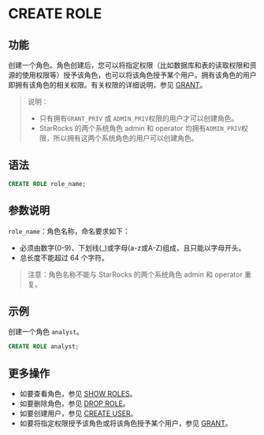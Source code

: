 # CREATE ROLE

## 功能

创建一个角色。角色创建后，您可以将指定权限（比如数据库和表的读取权限和资源的使用权限等）授予该角色，也可以将该角色授予某个用户。拥有该角色的用户即拥有该角色的相关权限。有关权限的详细说明，参见 [GRANT](/sql-reference/sql-statements/account-management/GRANT.md)。

> 说明：
>
> - 只有拥有`GRANT_PRIV` 或 `ADMIN_PRIV`权限的用户才可以创建角色。
> - StarRocks 的两个系统角色 admin 和 operator 均拥有`ADMIN_PRIV`权限，所以拥有这两个系统角色的用户可以创建角色。

## 语法

```SQL
CREATE ROLE role_name;
```

## 参数说明

`role_name`：角色名称，命名要求如下：

- 必须由数字(0-9)、下划线(_)或字母(a-z或A-Z)组成，且只能以字母开头。
- 总长度不能超过 64 个字符。

> 注意：角色名称不能与 StarRocks 的两个系统角色 admin 和 operator 重复。

## 示例

创建一个角色 `analyst`。

```SQL
CREATE ROLE analyst;
```

## 更多操作

- 如要查看角色，参见 [SHOW ROLES](/sql-reference/sql-statements/account-management/SHOW%20ROLES.md)。
- 如要删除角色，参见 [DROP ROLE](/sql-reference/sql-statements/account-management/DROP%20ROLE.md)。
- 如要创建用户，参见 [CREATE USER](/sql-reference/sql-statements/account-management/CREATE%20USER.md)。
- 如要将指定权限授予该角色或将该角色授予某个用户，参见 [GRANT](/sql-reference/sql-statements/account-management/GRANT.md)。
